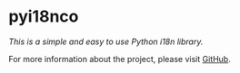 # pyi18nco

_This is a simple and easy to use Python i18n library._

For more information about the project, please visit [GitHub](https://github.com/numlinka/pyi18nco).
